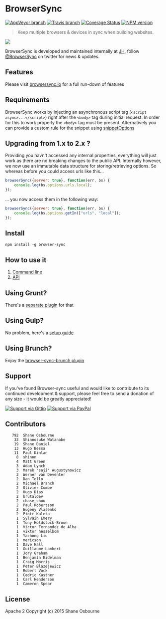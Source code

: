 # BrowserSync 
[![AppVeyor branch](https://img.shields.io/appveyor/ci/shakyshane/browser-sync/master.svg?style=flat-square&label=windows)]() 
[![Travis branch](https://img.shields.io/travis/BrowserSync/browser-sync/master.svg?style=flat-square&label=linux)]() 
[![Coverage Status](https://img.shields.io/coveralls/shakyShane/browser-sync.svg?style=flat-square)](https://coveralls.io/r/shakyShane/browser-sync?branch=master) 
[![NPM version](https://img.shields.io/npm/v/browser-sync.svg?style=flat-square)](https://www.npmjs.com/package/browser-sync)

> Keep multiple browsers & devices in sync when building websites.

<a href="http://www.wearejh.com"><img src="http://cl.ly/image/3Y3O0M2z310j/jh-100-red.png" /></a>

BrowserSync is developed and maintained internally at <a href="http://www.wearejh.com">JH</a>, follow <a href="http://www.twitter.com/browsersync">@BrowserSync</a> on twitter for news & updates.

## Features
Please visit [browsersync.io](http://browsersync.io) for a full run-down of features

## Requirements

BrowserSync works by injecting an asynchronous script tag (`<script async>...</script>`) right after the `<body>` tag 
during initial request. In order for this to work properly the `<body>` tag must be present. Alternatively you 
can provide a custom rule for the snippet using [snippetOptions](http://www.browsersync.io/docs/options/#option-snippetOptions)

## Upgrading from 1.x to 2.x ?
Providing you havn't accessed any internal properties, everything will just work as
 there are no breaking changes to the public API. Internally however, we now use an 
 immutable data structure for storing/retrieving options. So whereas before you could access urls like this...
 
```js
browserSync({server: true}, function(err, bs) {
    console.log(bs.options.urls.local);
});
```

... you now access them in the following way:

```js
browserSync({server: true}, function(err, bs) {
    console.log(bs.options.getIn(["urls", "local"]);
});
```

## Install

```
npm install -g browser-sync
```

## How to use it

1. [Command line](http://www.browsersync.io/docs/command-line/)
2. [API](http://www.browsersync.io/docs/api/)

## Using Grunt?

There's a [separate plugin](https://github.com/shakyShane/grunt-browser-sync) for that

## Using Gulp?

No problem, here's a [setup guide](http://www.browsersync.io/docs/gulp)

## Using Brunch?

Enjoy the [browser-sync-brunch plugin](https://github.com/ocombe/browser-sync-brunch)

## Support

If you've found Browser-sync useful and would like to contribute to its continued development & support, please feel free to send a donation of any size - it would be greatly appreciated!

[![Support via Gittip](https://rawgithub.com/chris---/Donation-Badges/master/gittip.jpeg)](https://www.gittip.com/shakyshane)
[![Support via PayPal](https://rawgithub.com/chris---/Donation-Badges/master/paypal.jpeg)](https://www.paypal.com/cgi-bin/webscr?cmd=_donations&business=shakyshane%40gmail%2ecom&lc=US&item_name=browser%2dsync)

## Contributors

```
   792	Shane Osbourne
    33	Shinnosuke Watanabe
    19	Shane Daniel
    13	Hugo Bessa
    11	Paul Kinlan
     8	shinnn
     4	Matt Green
     3	Adam Lynch
     3	Marek 'saji' Augustynowicz
     3	Werner van Deventer
     2	Dan Tello
     2	Michael Branch
     2	Olivier Combe
     2	Hugo Dias
     2	brutaldev
     2	chase_chou
     2	Paul Robertson
     2	Eugeny Vlasenko
     2	Piotr Kaleta
     1	Sylvain Emery
     1	Tony Holdstock-Brown
     1	Victor Fernandez de Alba
     1	viktor hesselbom
     1	Yazhong Liu
     1	mericson
     1	Dave Hall
     1	Guillaume Lambert
     1	Jory Graham
     1	Benjamín Eidelman
     1	Craig Morris
     1	Peter Blazejewicz
     1	Robert Vock
     1	Cedric Kastner
     1	Carl Henderson
     1	Cameron Spear
```

## License

Apache 2
Copyright (c) 2015 Shane Osbourne
